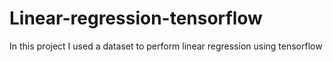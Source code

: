 # Linear-regression-tensorflow
In this project I used a dataset to perform linear regression using tensorflow
